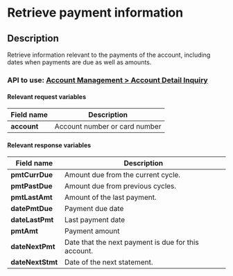 # Retrieve payment information

## Description

Retrieve information relevant to the payments of the account, including dates when payments are due as well as amounts.

### API to use: [Account Management > Account Detail Inquiry](https://docs.firstdata.com/org/global/docs/api#account-detail-inquiry-v3)

#### Relevant request variables

| Field name  | Description                   |
|-------------|-------------------------------|
| **account** | Account number or card number |

#### Relevant response variables

| Field name       | Description                                         |
|------------------|-----------------------------------------------------|
| **pmtCurrDue**   | Amount due from the current cycle.                  |
| **pmtPastDue**   | Amount due from previous cycles.                    |
| **pmtLastAmt**   | Amount of the last payment.                         |
| **datePmtDue**   | Payment due date                                    |
| **dateLastPmt**  | Last payment date                                   |
| **pmtAmt**       | Payment amount                                      |
| **dateNextPmt**  | Date that the next payment is due for this account. |
| **dateNextStmt** | Date of the next statement.                         |
